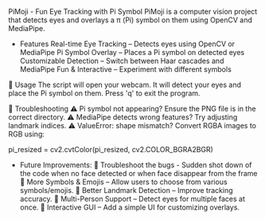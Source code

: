 PiMoji - Fun Eye Tracking with Pi Symbol
PiMoji is a computer vision project that detects eyes and overlays a π (Pi) symbol on them using OpenCV and MediaPipe.

 - Features
 Real-time Eye Tracking – Detects eyes using OpenCV or MediaPipe
 Pi Symbol Overlay – Places a Pi symbol on detected eyes
 Customizable Detection – Switch between Haar cascades and MediaPipe
 Fun & Interactive – Experiment with different symbols

📌 Usage
The script will open your webcam.
It will detect your eyes and place the Pi symbol on them.
Press 'q' to exit the program.

🔧 Troubleshooting
⚠️ Pi symbol not appearing? Ensure the PNG file is in the correct directory.
⚠️ MediaPipe detects wrong features? Try adjusting landmark indices.
⚠️ ValueError: shape mismatch? Convert RGBA images to RGB using:

pi_resized = cv2.cvtColor(pi_resized, cv2.COLOR_BGRA2BGR)

 - Future Improvements:
🔹 Troubleshoot the bugs -  Sudden shot down of the code when no face detected or when face disappear from the frame
🔹 More Symbols & Emojis – Allow users to choose from various symbols/emojis.
🔹 Better Landmark Detection – Improve tracking accuracy.
🔹 Multi-Person Support – Detect eyes for multiple faces at once.
🔹 Interactive GUI – Add a simple UI for customizing overlays.
